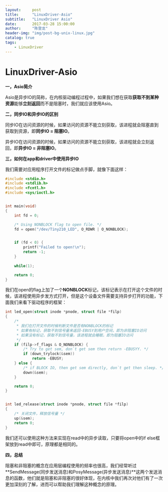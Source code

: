 ```yaml
---
layout:     post
title:      "LinuxDriver-Asio"
subtitle:   "LinuxDriver Asio"
date:       2017-03-28 15:00:00
author:     "陈登龙"
header-img: "img/post-bg-unix-linux.jpg"
catalog: true
tags:
    - LinuxDriver
---
```


# LinuxDriver-Asio

**一，Asio简介**

Asio是异步IO的简称，在内核驱动编程过程中，如果我们想在获取**获取不到某种资源**能够**立刻返回**而不是阻塞时，我们就应该使用Asio。

**二，同步IO和异步IO的区别**

同步IO在访问资源的时候，如果访问的资源不能立刻获取，该进程就会阻塞直到获取到资源，即**同步IO = 阻塞IO**。

异步IO在访问资源的时候，如果访问的资源不能立刻获取，该进程就会立刻返回，即**异步IO = 非阻塞IO**。

**三，如何在app和driver中使用异步IO**

我们需要对应用程序打开文件的标记做点手脚，就像下面这样：

``` c
#include <stdio.h>
#include <stdlib.h>
#include <fcntl.h>
#include <sys/ioctl.h>


int main(void)
{
	int fd = 0;

	/* Using NONBLOCK flag to open file. */
	fd = open("/dev/Tiny210_LED", O_RDWR | O_NONBLOCK);


	if (fd < 0) {
		printf("Failed to open!\n");
		return -1;
	}
	
	while(1);

	return 0;
}
```

我们在open的flag上加了一个**NONBLOCK**标记，该标记表示在打开这个文件的时候，该进程使用异步发方式打开，但是这个设备文件需要支持异步打开的功能，下面我们来看下驱动程序的框架：

``` c
int led_open(struct inode *pnode, struct file *filp)
{
	/*
	 * 我们在打开文件的时候判断文件是否有NONBLOCK的标记
	 * 如果有标记，获取不到信号量来返回-EBUSY到用户空间，即为非阻塞IO访问
	 * 如果没有标记，获取不到信号量，该进程就会睡眠，即为阻塞IO访问
	 */
	if (filp->f_flags & O_NONBLOCK) {
		/* Try to get sem, don`t get sem then return -EBUSYY. */
		if (down_trylock(&sem))
			return -EBUSY;
	} else {
		/* if BLOCK IO, then get sem directly, don`t get then sleep. */
		down(&sem);
	}

	return 0;
}


int led_release(struct inode *pnode, struct file *filp)
{
	/* 关闭文件，释放信号量 */
	up(&sem);
	return 0;
}

```

我们还可以使用这种方法来实现在read中的异步读取，只要将open中的if else框架放到read中即可，原理都是相同的。


**四，总结**

阻塞和非阻塞的概念在应用层编程使用的频率也很高，我们经常听过**SendMessage(同步发送消息)和PosyMessage(异步发送消息)**这两个发送消息的函数，他们就是阻塞和非阻塞的很好体现，在内核中我们再次对他们有了一次更加深刻的了解，进而可以帮助我们理解这种概念的原理。















